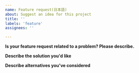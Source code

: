 ```yaml
---
name: Feature request(日本語)
about: Suggest an idea for this project
title: ''
labels: 'feature'
assignees: ''

---
```


**Is your feature request related to a problem? Please describe.**
<!-- リクエストする機能が解決する課題があれば記載してください -->

**Describe the solution you'd like**
<!-- どんな機能が欲しいか簡単に説明お願いします！ -->

**Describe alternatives you've considered**
<!-- 代替として使っている機能、他のサービス等を教えてください -->

